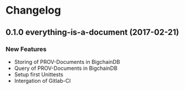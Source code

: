 # Changelog

## 0.1.0 everything-is-a-document (2017-02-21)

### New Features
- Storing of PROV-Documents in BigchainDB
- Query of PROV-Documents in BigchainDB
- Setup first Unittests
- Intergation of Gitlab-CI 